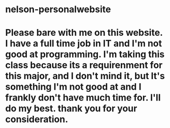 # nelson-personalwebsite

# Please bare with me on this website. I have a full time job in IT and I'm not good at programming. I'm taking this class because its a requirenment for this major, and I don't mind it, but It's something I'm not good at and I frankly don't have much time for. I'll do my best. thank you for your consideration.
